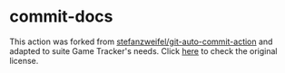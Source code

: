 # commit-docs

This action was forked from [stefanzweifel/git-auto-commit-action](https://github.com/stefanzweifel/git-auto-commit-action) and adapted to suite Game Tracker's needs. Click [here](https://github.com/stefanzweifel/git-auto-commit-action/blob/master/LICENSE) to check the original license.